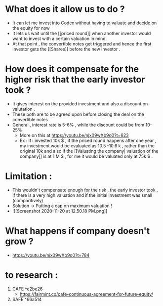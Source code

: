 # What does it allow us to do ?
- It can let me invest into Codex without having to valuate and decide on the equity for now 
- It lets us wait until the [[priced round]] when another investor would want to invest with a certain valuation in mind. 
- At that point , the convertible notes get triggered and hence the first investor gets the [[Shares]] before the new investor . 


# How does it compensate for the higher risk that the early investor took ? 
- It gives interest on the provided investment and also a discount on valutation . 
- These both are to be agreed upon before closing the deal on the convertible notes
- General , interest rate is 5-6% , while the discount could be from 10-25%
	- More on this at https://youtu.be/njx09wXb9o0?t=623
	- Ex : if i invested 10k $ , if the priced round happens after one year , my investment would be evaluated as 10.5 -10.6 k , rather than the original 10k and also if the [[Valuating the company| valuation of the company]] is at 1 M $ , for me it would be valuated only at 75k $ .


# Limitation : 
- This wouldn't compensate enough for the risk , the early investor took , if there is a very high valuation and if the initial investment was small (comparitively)
-  Solution -> Putting a cap on maximum valuation !
-  ![[Screenshot 2020-11-20 at 12.50.18 PM.png]] 


# What happens if company doesn't grow ?
- https://youtu.be/njx09wXb9o0?t=784


# to research :
1. CAFE ^e2be26
	- https://fairmint.co/cafe-continuous-agreement-for-future-equity/
2. SAFE ^66a514